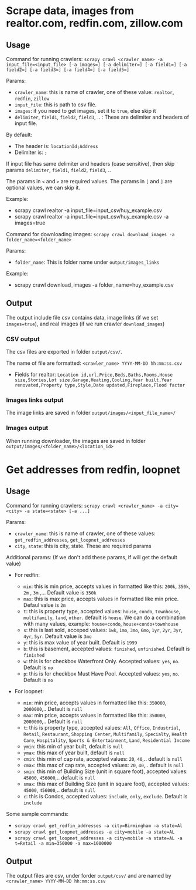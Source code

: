 # Scrape data, images from realtor.com, redfin.com, zillow.com

## Usage

Command for running crawlers: `scrapy crawl <crawler_name> -a input_file=<input_file> [-a images=] [-a delimiter=] [-a field1=] [-a field2=] [-a field3=] [-a field4=] [-a field5=]`

Params:

- `crawler_name`: this is name of crawler, one of these value: `realtor`, `redfin`, `zillow`
- `input_file`: this is path to csv file.   
- `images`: if you need to get images, set it to `true`, else skip it
- `delimiter`, `field1`, `field2`, `field3`, .. : These are delimiter and headers of input file.

By default:
- The header is: `locationId;Address`
- Delimiter is: `;`

If input file has same delimiter and headers (case sensitive), then skip params `delimiter`, `field1`, `field2`, `field3`, .. 

The params in `<` and `>` are required values. The params in `[` and `]` are optional values, we can skip it.

Example:
- scrapy crawl realtor -a input_file=input_csv/huy_example.csv
- scrapy crawl realtor -a input_file=input_csv/huy_example.csv -a images=true


Command for downloading images: `scrapy crawl download_images -a folder_name=<folder_name>`

Params:

- `folder_name`: This is folder name under `output/images_links`

Example:
- scrapy crawl download_images -a folder_name=huy_example.csv

## Output

The output include file csv contains data, image links (if we set `images=true`), and real images (if we run crawler `download_images`) 

### CSV output

The csv files are exported in folder `output/csv/`. 

The name of file are formatted: `<crawler_name> YYYY-MM-DD hh:mm:ss.csv`

- Fields for realtor: `Location id,url,Price,Beds,Baths,Rooms,House size,Stories,Lot size,Garage,Heating,Cooling,Year built,Year renovated,Property type,Style,Date updated,Fireplace,Flood factor`

### Images links output

The image links are saved in folder `output/images/<input_file_name>/`

### Images output

When running downloader, the images are saved in folder `output/images/<folder_name>/<location_id>`

# Get addresses from redfin, loopnet

## Usage

Command for running crawlers: `scrapy crawl <crawler_name> -a city=<city> -a state=<state> [-a ...]`

Params:

- `crawler_name`: this is name of crawler, one of these values: `get_redfin_addresses`, `get_loopnet_addresses`
- `city`, `state`: this is city, state. These are required params

Additional params: (If we don't add these params, if will get the default value)

- For redfin:
    - `min`: this is min price, accepts values in formatted like this: `200k`, `350k`, `2m` , `3m` ,... Default value is `350k`
    - `max`: this is max price, accepts values in formatted like min price. Defaul value is `2m`
    - `t`: this is property type, accepted values: `house`, `condo`, `townhouse`, `multifamily`, `land`, `other`. default is `house`. We can do a combination with many values, example: `house+condo`, `house+condo+townhouse`
    - `s`: this is last sold, acceped values: `1wk`, `1mo`, `3mo`, `6mo`, `1yr`, `2yr`, `3yr`, `4yr`, `5yr`. Default value is `3mo` 
    - `y`: this is max value of year built. Default is `1999`
    - `b`: this is basement, accepted values: `finished`, `unfinished`. Default is `finished`
    - `w`: this is for checkbox Waterfront Only. Accepted values: `yes`, `no`. Default is `no`
    - `p`: this is for checkbox Must Have Pool. Accepted values: `yes`, `no`. Default is `no`

- For loopnet:
    - `min`: min price, accepts values in formatted like this: `350000`, `2000000`,.. Default is `null`
    - `max`: min price, accepts values in formatted like this: `350000`, `2000000`,.. Default is `null`
    - `t`: this is property type, accepted values: `All`, `Office`, `Industrial`, `Retail`, `Restaurant`, `Shopping Center`, `Multifamily`, `Specialty`, `Health Care`, `Hospitality`, `Sports & Entertainment`, `Land`, `Residential Income`
    - `ymin`: this min of year built, default is `null`
    - `ymax`: this max of year built, default is `null`
    - `cmin`: this min of cap rate, accepted values: `20`, `40`,.. default is `null`
    - `cmax`: this max of cap rate, accepted values: `20`, `40`,.. default is `null`
    - `smin`: this min of Building Size (unit in square foot), accepted values: `45000`, `456000`,.. default is `null`
    - `smax`: this max of Building Size (unit in square foot), accepted values: `45000`, `456000`,.. default is `null`
    - `c`: this is Condos, accepted values: `include`, `only`, `exclude`. Default is `include`

Some sample commands:
- `scrapy crawl get_redfin_addresses -a city=Birmingham -a state=Al`
- `scrapy crawl get_loopnet_addresses -a city=mobile -a state=AL`
- `scrapy crawl get_loopnet_addresses -a city=mobile -a state=AL -a t=Retail -a min=350000 -a max=1000000`

## Output

The output files are csv, under forder `output/csv/` and are named by `<crawler_name> YYYY-MM-DD hh:mm:ss.csv`
